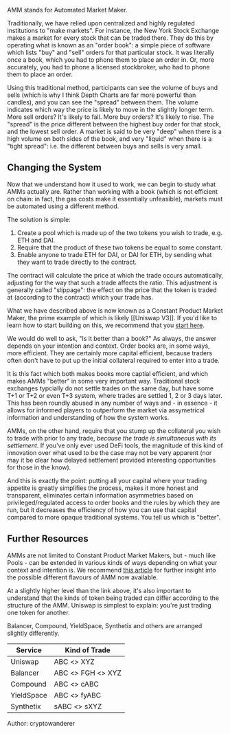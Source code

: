 AMM stands for Automated Market Maker. 

Traditionally, we have relied upon centralized and highly regulated institutions to "make markets". For instance, the New York Stock Exchange makes a market for every stock that can be traded there. They do this by operating what is known as an "order book": a simple piece of software which lists "buy" and "sell" orders for that particular stock. It was literally once a book, which you had to phone them to place an order in. Or, more accurately, you had to phone a licensed stockbroker, who had to phone them to place an order.

Using this traditional method, participants can see the volume of buys and sells (which is why I think Depth Charts are far more powerful than candles), and you can see the "spread" between them. The volume indicates which way the price is likely to move in the slightly longer term. More sell orders? It's likely to fall. More buy orders? It's likely to rise. The "spread" is the price different between the highest buy order for that stock, and the lowest sell order. A market is said to be very "deep" when there is a high volume on both sides of the book, and very "liquid" when there is a "tight spread": i.e. the different between buys and sells is very small.

## Changing the System

Now that we understand how it used to work, we can begin to study what AMMs actually are. Rather than working with a book (which is not efficient on chain: in fact, the gas costs make it essentially unfeasible), markets must be automated using a different method. 

The solution is simple: 

1. Create a pool which is made up of the two tokens you wish to trade, e.g. ETH and DAI. 
2. Require that the product of these two tokens be equal to some constant. 
3. Enable anyone to trade ETH for DAI, or DAI for ETH, by sending what they want to trade directly to the contract. 

The contract will calculate the price at which the trade occurs automatically, adjusting for the way that such a trade affects the ratio. This adjustment is generally called "slippage": the effect on the price that the token is traded at (according to the contract) which your trade has.

What we have described above is now known as a Constant Product Market Maker, the prime example of which is likely [[Uniswap V3]]. If you'd like to learn how to start building on this, we recommend that you [start here](https://uniswapv3book.com/).

We would do well to ask, "Is it better than a book?" As always, the answer depends on your intention and context. Order books are, in some ways, more efficient. They are certainly more capital efficient, because traders often don't have to put up the initial collateral required to enter into a trade.

It is this fact which both makes books more captial efficient, and which makes AMMs "better" in some very important way. Traditional stock exchanges typcially do not settle trades on the same day, but have some T+1 or T+2 or even T+3 system, where trades are settled 1, 2 or 3 days later. This has been roundly abused in any number of ways and - in essence - it allows for informed players to outperform the market via assymetrical information and understanding of how the system works.

AMMs, on the other hand, require that you stump up the collateral you wish to trade with prior to any trade, _because the trade is simultaneous with its settlement_. If you've only ever used DeFi tools, the magnitude of this kind of innovation over what used to be the case may not be very apparent (nor may it be clear how delayed settlement provided interesting opportunities for those in the know). 

And this is exactly the point: putting all your capital where your trading appetite is greatly simplifies the process, makes it more honest and transparent, eliminates certain information asymmetries based on privileged/regulated access to order books and the rules by which they are run, but it decreases the efficiency of how you can use that capital compared to more opaque traditional systems. You tell us which is "better".

## Further Resources

AMMs are not limited to Constant Product Market Makers, but - much like Pools - can be extended in various kinds of ways depending on what your context and intention is. We recommend [this article](https://medium.com/bollinger-investment-group/constant-function-market-makers-defis-zero-to-one-innovation-968f77022159) for further insight into the possible different flavours of AMM now available.

At a slightly higher level than the link above, it's also important to understand that the kinds of token being traded can differ according to the structure of the AMM. Uniswap is simplest to explain: you're just trading one token for another.

Balancer, Compound, YieldSpace, Synthetix and others are arranged slightly differently.

| Service | Kind of Trade |
|--------|--------------|
| Uniswap | ABC <> XYZ |  
| Balancer | ABC <> FGH <> XYZ | 
| Compound | ABC <> cABC  |
| YieldSpace | ABC <> fyABC  |
| Synthetix | sABC <> sXYZ |

Author: cryptowanderer